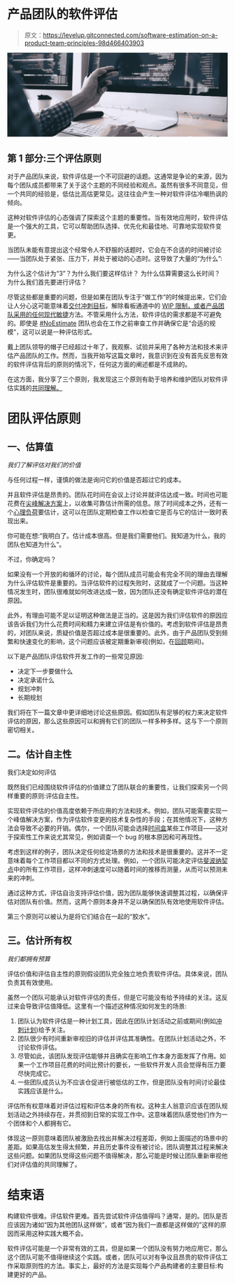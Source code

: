 # 产品团队的软件评估

> 原文：<https://levelup.gitconnected.com/software-estimation-on-a-product-team-principles-98d466403903>

![](img/8f058044f2b3a61fe3f67e3d04a60271.png)

## 第 1 部分:三个评估原则

对于产品团队来说，软件评估是一个不可回避的话题。这通常是争论的来源，因为每个团队成员都带来了关于这个主题的不同经验和观点。虽然有很多不同意见，但一个共同的经验是，低估比高估更常见。这往往会产生一种对软件评估冷嘲热讽的倾向。

这种对软件评估的心态强调了探索这个主题的重要性。当有效地应用时，软件评估是一个强大的工具，它可以帮助团队选择、优先化和最佳地、可靠地实现软件变更。

当团队未能有意提出这个经常令人不舒服的话题时，它会在不合适的时间被讨论——当团队处于紧张、压力下，并处于被动的心态时。这导致了大量的“为什么”:

为什么这个估计为“3”？为什么我们要这样估计？
为什么估算需要这么长时间？
为什么我们首先要进行评估？

尽管这些都是重要的问题，但是如果在团队专注于“做工作”的时候提出来，它们会让人分心这可能意味着[交付冲刺目标](https://medium.com/the-liberators/examples-of-real-sprint-goals-670f917ba2cd)，解除看板通道中的 [WIP 限制，或者产品团队采用的任何现代](https://kanbanize.com/kanban-resources/getting-started/what-is-wip)[敏捷](https://agilemanifesto.org/)方法。不管采用什么方法，软件评估的需求都是不可避免的。即使是 [#NoEstimate](https://techbeacon.com/app-dev-testing/noestimates-debate-unbiased-look-origins-arguments-thought-leaders-behind-movement) 团队也会在工作之前审查工作并确保它是“合适的规模”，这可以说是一种评估形式。

戴上团队领导的帽子已经超过十年了，我观察、试验并采用了各种方法和技术来评估产品团队的工作。然而，当我开始写这篇文章时，我意识到在没有首先反思有效的软件评估背后的原则的情况下，任何这方面的阐述都是不成熟的。

在这方面，我分享了三个原则，我发现这三个原则有助于培养和维护团队对软件评估实践的[共同理解。](https://cutle.fish/blog/building-shared-understanding-is-hard)

# 团队评估原则

## 一、估算值

*我们了解评估对我们的价值*

与任何过程一样，谨慎的做法是询问它的价值是否超过它的成本。

并且软件评估是昂贵的。团队花时间在会议上讨论并就评估达成一致。时间也可能花费在[尖峰解决方案](https://www.jamesshore.com/v2/books/aoad1/spike_solutions)上，以收集可靠估计所需的信息。除了时间成本之外，还有一个[心理负荷](https://blog.trello.com/mental-load-invisible-work-stress)要估计，这可以在团队定期检查工作以检查它是否与它的估计一致时表现出来。

你可能在想:“我明白了。估计成本很高。但是我们需要他们。我知道为什么，我的团队也知道为什么”。

不过，你确定吗？

如果没有一个开放的和循环的讨论，每个团队成员可能会有完全不同的理由去理解为什么评估软件是重要的。当评估软件的过程失败时，这就成了一个问题。当这种情况发生时，团队很难就如何改进达成一致，因为团队还没有确定软件评估的潜在原因。

此外，有理由可能不足以证明这种做法是正当的。这是因为我们评估软件的原因应该告诉我们为什么花费时间和精力来建立评估是有价值的。考虑到软件评估是昂贵的，对团队来说，质疑价值是否超过成本是很重要的。此外，由于产品团队受到频繁和快速变化的影响，这个问题应该被定期重新审视(例如，在[回顾](https://opensource.com/article/18/3/tips-better-agile-retrospective-meetings)期间)。

以下是产品团队评估软件开发工作的一些常见原因:

*   决定下一步要做什么
*   决定承诺什么
*   规划冲刺
*   长期规划

我们将在下一篇文章中更详细地讨论这些原因。假如团队有足够的权力来决定软件评估的原因，那么这些原因可以和拥有它们的团队一样多种多样。这与下一个原则密切相关。

## 二。估计自主性

我们决定如何评估

既然我们已经围绕软件评估的价值建立了团队联合的重要性，让我们探索另一个同样重要的原则:评估自主性。

实现软件评估的价值高度依赖于所应用的方法和技术。例如，团队可能需要实现一个峰值解决方案，作为评估软件变更的技术复杂性的手段；在其他情况下，这种方法会导致不必要的开销。偶尔，一个团队可能会选择[时间盒](https://www.agilealliance.org/glossary/timebox)某些工作项目——这对于探索性工作来说尤其常见，例如调查一个 bug 的根本原因和可再现性。

考虑到这样的例子，团队决定任何给定场景的方法和技术是很重要的。这并不一定意味着每个工作项目都以不同的方式处理。例如，一个团队可能决定评估[斐波纳契点](https://www.mountaingoatsoftware.com/blog/why-the-fibonacci-sequence-works-well-for-estimating)中的所有工作项目，这样冲刺速度可以随着时间的推移而测量，从而可以预测未来的冲刺。

通过这种方式，评估自治支持评估价值，因为团队能够快速调整其过程，以确保评估对团队有价值。然而，这两个原则本身并不足以确保团队有效地使用软件评估。

第三个原则可以被认为是将它们结合在一起的“胶水”。

## 三。估计所有权

*我们都拥有预算*

评估价值和评估自主性的原则假设团队完全独立地负责软件评估。具体来说，团队负责其有效使用。

虽然一个团队可能承认对软件评估的责任，但是它可能没有给予持续的关注。这反过来会导致评估值降低。这里有一个描述这种情况如何发生的场景:

1.  团队认为软件评估是一种计划工具，因此在团队计划活动之前或期间(例如[冲刺计划](https://www.agilealliance.org/glossary/sprint-planning))给予关注。
2.  团队很少有时间重新审视旧的评估并评估其准确性。在团队计划活动之外，不讨论软件评估。
3.  尽管如此，该团队发现评估能够并且确实在影响工作本身方面发挥了作用。如果一个工作项目花费的时间比预计的要长，一些软件开发人员会觉得有压力要尽快完成它。
4.  一些团队成员认为不应该仓促进行被低估的工作，但是团队没有时间讨论最佳实践应该是什么。

评估所有权意味着对评估过程和评估本身的所有权。这种主人翁意识应该在团队规划活动之外持续存在，并贯彻到日常的实现工作中。这意味着团队感觉他们作为一个团体和个人都拥有它。

体现这一原则意味着团队被激励去找出并解决过程差距，例如上面描述的场景中的差距。如果高估发生得太频繁，并且历史事件没有被讨论，团队调整其过程来解决这些问题。如果团队觉得这些问题不值得解决，那么可能是时候让团队重新审视他们对评估值的共同理解了。

# 结束语

构建软件很难。评估软件更难。首先尝试软件评估值得吗？通常，是的。团队是否应该因为诸如“因为其他团队这样做”，或者“因为我们一直都是这样做的”这样的原因而采用这种实践大概不会。

软件评估可能是一个非常有效的工具，但是如果一个团队没有努力地应用它，那么这个团队可能不值得继续这个实践。或者，团队可以对有争议且昂贵的软件评估工作采取原则性的方法。事实上，最好的方法是实现每个产品构建者的主要目标:构建更好的产品。